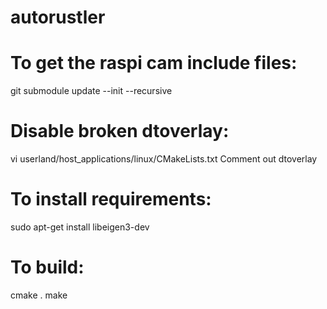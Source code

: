 autorustler
===========

# To get the raspi cam include files:
git submodule update --init --recursive

# Disable broken dtoverlay:
vi userland/host_applications/linux/CMakeLists.txt
Comment out dtoverlay

# To install requirements:
sudo apt-get install libeigen3-dev

# To build:
cmake .
make

